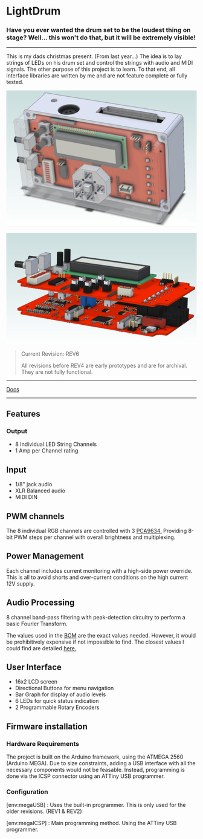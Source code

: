 # LightDrum

### Have you ever wanted the drum set to be the loudest thing on stage? Well... this won't do that, but it will be extremely visible!

---

This is my dads christmas present. (From last year...) The idea is to lay strings of LEDs on his drum set and control the strings with audio and MIDI signals. The other purpose of this project is to learn. To that end, all interface libraries are written by me and are not feature complete or fully tested.

![Render 1](./Docs/Renders/REV6/LightDrum-REV6-Top1.PNG)

![Render 2](./Docs/Renders/REV6/LightDrum-REV6-Side-Internal1.PNG)

> Current Revision: REV6
>
> All revisions before REV4 are early prototypes and are for archival. They are not fully functional.

---

[Docs](./Docs/)

---

## Features

### Output
- 8 Individual LED String Channels
- 1 Amp per Channel rating

## Input
- 1/8" jack audio
- XLR Balanced audio
- MIDI DIN

## PWM channels

The 8 individual RGB channels are controlled with 3 [PCA9634.](https://www.nxp.com/docs/en/data-sheet/PCA9634.pdf) Providing 8-bit PWM steps per channel with overall brightness and multiplexing.

## Power Management

Each channel includes current monitoring with a high-side power override. This is all to avoid shorts and over-current conditions on the high current 12V supply.

## Audio Processing

8 channel band-pass filtering with peak-detection circuitry to perform a basic Fourier Transform.

The values used in the [BOM](./Docs/BOMs/REV6/LightDrum.csv) are the exact values needed. However, it would be prohibitively expensive if not impossible to find. The closest values I could find are detailed [here.](./Docs/BOMs/REV6/ActualFilterValues.ods)

## User Interface

- 16x2 LCD screen
- Directional Buttons for menu navigation
- Bar Graph for display of audio levels
- 6 LEDs for quick status indication
- 2 Programmable Rotary Encoders

## Firmware installation

### Hardware Requirements

The project is built on the Arduino framework, using the ATMEGA 2560 (Arduino MEGA). Due to size constraints, adding a USB interface with all the necessary components would not be feasable. Instead, programming is done via the ICSP connector using an ATTiny USB programmer.

### Configuration

[env:megaUSB] : Uses the built-in programmer. This is only used for the older revisions. (REV1 & REV2)

[env:megaICSP] : Main programming method. Using the ATTiny USB programmer.